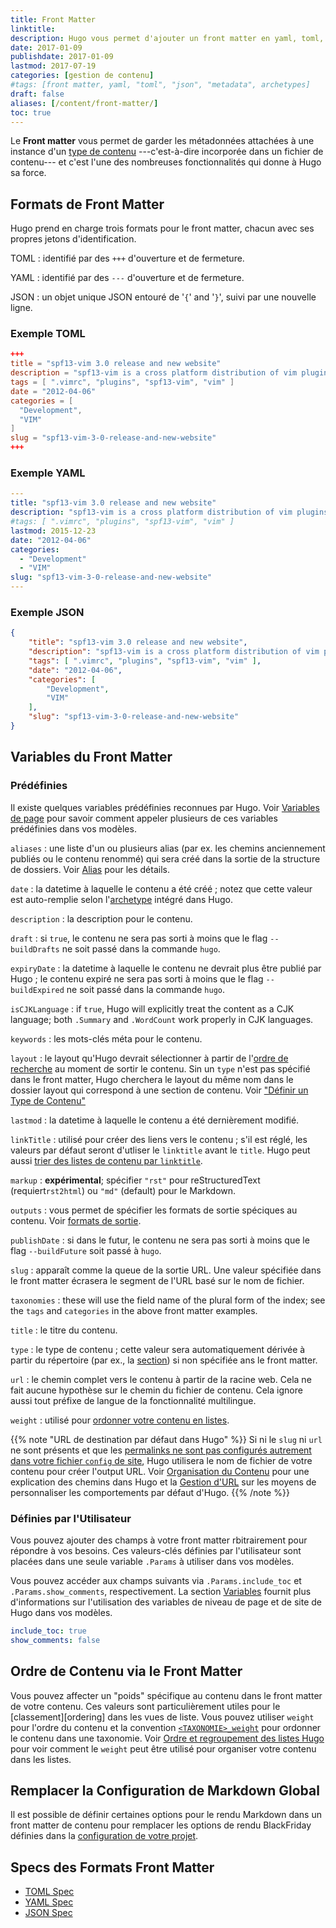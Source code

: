 ```yaml
---
title: Front Matter
linktitle:
description: Hugo vous permet d'ajouter un front matter en yaml, toml, ou json à vos fichiers de contenu.
date: 2017-01-09
publishdate: 2017-01-09
lastmod: 2017-07-19
categories: [gestion de contenu]
#tags: [front matter, yaml, "toml", "json", "metadata", archetypes]
draft: false
aliases: [/content/front-matter/]
toc: true
---
```


Le **Front matter** vous permet de garder les métadonnées attachées à une instance d'un [type de contenu][content type]  ---c'est-à-dire incorporée dans un fichier de contenu--- et c'est l'une des nombreuses fonctionnalités qui donne à Hugo sa force.

## Formats de Front Matter

Hugo prend en charge trois formats pour le front matter, chacun avec ses propres jetons d'identification.

TOML
: identifié par des `+++` d'ouverture et de fermeture.

YAML
: identifié par des `---` d'ouverture et de fermeture.

JSON
: un objet unique JSON entouré de '`{`' and '`}`', suivi par une nouvelle ligne.

### Exemple TOML

```toml
+++
title = "spf13-vim 3.0 release and new website"
description = "spf13-vim is a cross platform distribution of vim plugins and resources for Vim."
tags = [ ".vimrc", "plugins", "spf13-vim", "vim" ]
date = "2012-04-06"
categories = [
  "Development",
  "VIM"
]
slug = "spf13-vim-3-0-release-and-new-website"
+++
```

### Exemple YAML

```yaml
---
title: "spf13-vim 3.0 release and new website"
description: "spf13-vim is a cross platform distribution of vim plugins and resources for Vim."
#tags: [ ".vimrc", "plugins", "spf13-vim", "vim" ]
lastmod: 2015-12-23
date: "2012-04-06"
categories:
  - "Development"
  - "VIM"
slug: "spf13-vim-3-0-release-and-new-website"
---
```

### Exemple JSON

```json
{
    "title": "spf13-vim 3.0 release and new website",
    "description": "spf13-vim is a cross platform distribution of vim plugins and resources for Vim.",
    "tags": [ ".vimrc", "plugins", "spf13-vim", "vim" ],
    "date": "2012-04-06",
    "categories": [
        "Development",
        "VIM"
    ],
    "slug": "spf13-vim-3-0-release-and-new-website"
}
```

## Variables du Front Matter

### Prédéfinies

Il existe quelques variables prédéfinies reconnues par Hugo. Voir [Variables de page][pagevars] pour savoir comment appeler plusieurs de ces variables prédéfinies dans vos modèles.


`aliases`
: une liste d'un ou plusieurs alias (par ex. les chemins anciennement publiés ou le contenu renommé) qui sera créé dans la sortie de la structure de dossiers. Voir [Alias][aliases] pour les détails.

`date`
: la datetime à laquelle le contenu a été créé ; notez que cette valeur est auto-remplie selon l'[archetype][] intégré dans Hugo.

`description`
: la description pour le contenu.

`draft`
: si `true`, le contenu ne sera pas sorti à moins que le flag  `--buildDrafts` ne soit passé dans la commande `hugo`.

`expiryDate`
: la datetime à laquelle le contenu ne devrait plus être publié par Hugo ; le contenu expiré ne sera pas sorti à moins que le flag `--buildExpired` ne soit passé dans la commande `hugo`.

`isCJKLanguage`
: if `true`, Hugo will explicitly treat the content as a CJK language; both `.Summary` and `.WordCount` work properly in CJK languages.

`keywords`
: les mots-clés méta pour le contenu.

`layout`
: le  layout qu'Hugo devrait sélectionner à partir de l'[ordre de recherche][lookup] au moment de sortir le contenu. Sin un  `type` n'est pas spécifié dans le front matter, Hugo cherchera le layout du même nom dans le dossier layout qui correspond à une section de contenu. Voir ["Définir un Type de Contenu"][definetype]

`lastmod`
: la datetime à laquelle le contenu a été dernièrement modifié.

`linkTitle`
: utilisé pour créer des liens vers le contenu ; s'il est réglé,    les valeurs par défaut seront d'utliser le `linktitle` avant le `title`. Hugo peut aussi [trier des listes de contenu par  `linktitle`][bylinktitle].

`markup`
: **expérimental**; spécifier `"rst"` pour reStructuredText (requiert`rst2html`) ou `"md"` (default) pour le Markdown.

`outputs`
: vous permet de spécifier les formats de sortie spéciques au contenu. Voir [formats de sortie][outputs].

`publishDate`
: si dans le futur, le contenu ne sera pas sorti à moins que le flag `--buildFuture` soit passé à `hugo`.

`slug`
: apparaît comme la queue de la sortie URL. Une valeur spécifiée dans le front matter écrasera le segment de l'URL basé sur le nom de fichier.

`taxonomies`
: these will use the field name of the plural form of the index; see the `tags` and `categories` in the above front matter examples.

`title`
: le titre du contenu.

`type`
: le type de contenu ; cette valeur sera automatiquement dérivée à partir du répertoire (par ex., la [section][]) si non spécifiée ans le front matter.

`url`
: le chemin complet vers le contenu à partir de la racine web. Cela ne fait aucune hypothèse sur le chemin du fichier de contenu. Cela ignore aussi tout préfixe de langue de la fonctionnalité multilingue.

`weight`
: utilisé pour [ordonner votre contenu en listes][trier].

{{% note "URL de destination par défaut dans Hugo" %}}
Si ni le `slug` ni `url` ne sont présents et que les [permalinks ne sont pas configurés autrement dans votre fichier `config` de site](/gestion-contenu/urls/#permalinks), Hugo utilisera le nom de fichier de votre contenu pour créer l'output URL. Voir [Organisation du Contenu](/gestion-contenu/organisation) pour une explication des chemins dans Hugo et la [Gestion d'URL](/gestion-contenu/urls/) sur les moyens de personnaliser les comportements par défaut d'Hugo.
{{% /note %}}

### Définies par l'Utilisateur

Vous pouvez ajouter des champs à votre front matter rbitrairement pour répondre à vos besoins. Ces valeurs-clés définies par l'utilisateur sont placées dans une seule variable `.Params` à utiliser dans vos modèles.

Vous pouvez accéder aux champs suivants via `.Params.include_toc` et` .Params.show_comments`, respectivement. La section [Variables][] fournit plus d'informations sur l'utilisation des variables de niveau de page et de site de Hugo dans vos modèles.

```yaml
include_toc: true
show_comments: false
```

## Ordre de Contenu via le Front Matter

Vous pouvez affecter un "poids" spécifique au contenu dans le front matter de votre contenu. 
Ces valeurs sont particulièrement utiles pour le [classement][ordering] dans les vues de liste. Vous pouvez utiliser `weight` pour l'ordre du contenu et la convention [`<TAXONOMIE>_weight`][taxweight] pour ordonner le contenu dans une taxonomie. Voir [Ordre et regroupement des listes Hugo][lists] pour voir comment le `weight` peut être utilisé pour organiser votre contenu dans les listes.

## Remplacer la Configuration de Markdown Global

Il est possible de définir certaines options pour le rendu Markdown dans un front matter de contenu pour remplacer les options de rendu BlackFriday définies dans la [configuration de votre projet][config].

## Specs des Formats Front Matter

* [TOML Spec][toml]
* [YAML Spec][yaml]
* [JSON Spec][json]

[variables]: /variables/
[aliases]: /gestion-contenu/urls/#aliases/
[archetype]: /gestion-contenu/archetypes/
[bylinktitle]: /templates/lists/#by-link-title
[config]: /demarrage/configuration/ "Documentation Hugo pour la configuration du site"
[content type]: /gestion-contenu/types/
[contentorg]: /gestion-contenu/organisation/
[definetype]: /gestion-contenu/types/#definir-un-type-de-contenu "Apprendre comment spécifier un type et un layout dans un frontmatter de contenu"
[json]: /documents/ecma-404-json-spec.pdf "Specification pour JSON, JavaScript Object Notation"
[lists]: /templates/lists/#ordering-content "Voir comment trier le contenu dans les pages de liste; par exemple, les modèles qui cherchent un _index.md spécifique pour le contenu et le front matter."
[lookup]: /templates/lookup-order/ "Hugo traverse vos modèles dans un ordre spécifique au moment de rendre le contenu pour vous permettre une modélisation DRY."
[trier]: /templates/lists/ "Hugo fournit plusieurs moyens de trier et ordonner votre contenu dans les modèles de liste"
[outputs]: /templates/output-formats/ "Avec la sortie de v22, vous pouvez sortir votre contenu vers n'importe quel format de texte en utilisant la modélisation Hugo"
[pagevars]: /variables/page/
[section]: /gestion-contenu/sections/
[taxweight]: /gestion-contenu/taxonomies/
[toml]: https://github.com/toml-lang/toml "Specification for TOML, Tom's Obvious Minimal Language"
[urls]: /gestion-contenu/urls/
[variables]: /variables/
[yaml]: http://yaml.org/spec/ "Specification for YAML, YAML Ain't Markup Language"
